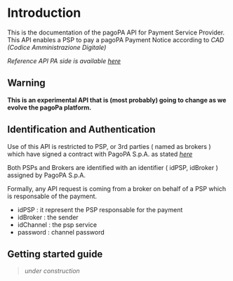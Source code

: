 
# Introduction

This is the documentation of the pagoPA API for Payment Service Provider. This API enables a PSP  to pay a pagoPA Payment Notice according to _CAD (Codice Amministrazione Digitale)_

_Reference API PA side is available [here](https://pagopa.github.io/pagopa-api/indexPA.html)_

## Warning

**This is an experimental API that is (most probably) going to change as we evolve the pagoPa platform.**

## Identification and Authentication

Use of this API is restricted to PSP, or 3rd parties ( named as brokers ) which have signed a contract with PagoPA S.p.A. as stated _[here](https://www.pagopa.gov.it/it/prestatori-servizi-di-pagamento/)_

Both PSPs and Brokers are identified with an identifier ( idPSP, idBroker )  assigned by PagoPA S.p.A.

Formally, any API request is coming from a broker on behalf of a PSP which is responsable of the payment.

- idPSP : it represent the PSP responsable for the payment
- idBroker : the sender
- idChannel : the psp service
- password : channel password

## Getting started guide

> _under construction_
